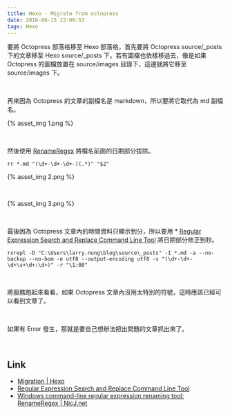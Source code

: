 ```yaml
---
title: Hexo - Migrate from octopress
date: 2016-06-15 22:09:53
tags: Hexo
---
```


要將 Octopress 部落格移至 Hexo 部落格，首先要將 Octopress source/_posts 下的文章移至 Hexo source/_posts 下。若有圖檔也依樣移過去，像是如果 Octopress 的圖檔放置在 source/images 目錄下，這邊就將它移至 source/images 下。  

<!-- More -->

<br/>


再來因為 Octopress 的文章的副檔名是 markdown，所以要將它取代為 md 副檔名。   

{% asset_img 1.png %}

<br/>


然後使用 [RenameRegex](http://nicj.net/windows-command-line-regular-expression-renaming-tool-renameregex/) 將檔名前面的日期部分拔除。  

    rr *.md "(\d+-\d+-\d+-)(.*)" "$2"

{% asset_img 2.png %}

<br/>


{% asset_img 3.png %}

<br/>


最後因為 Octopress 文章內的時間資料只顯示到分，所以要用 * [Regular Expression Search and Replace Command Line Tool](https://sites.google.com/site/regexreplace/) 將日期部分修正到秒。  

    rxrepl -D "C:\Users\larry.nung\blog\source\_posts" -I *.md -a --no-backup --no-bom -e utf8 --output-encoding utf8 -s "(\d+-\d+-\d+\s+\d+:\d+)" -r "\1:00"

<br/>


將服務跑起來看看，如果 Octopress 文章內沒用太特別的符號，這時應該已經可以看到文章了。  

<br/>


如果有 Error 發生，那就是要自己想辦法把出問題的文章抓出來了。   

<br/>


Link
---
* [Migration | Hexo](https://hexo.io/docs/migration.html)
* [Regular Expression Search and Replace Command Line Tool](https://sites.google.com/site/regexreplace/)
* [Windows command-line regular expression renaming tool: RenameRegex | NicJ.net](http://nicj.net/windows-command-line-regular-expression-renaming-tool-renameregex/)
